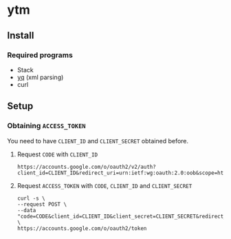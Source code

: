 # ytm

## Install

### Required programs

- Stack
- [yq](https://github.com/kislyuk/yq) (xml parsing)
- curl

## Setup

### Obtaining `ACCESS_TOKEN`

You need to have `CLIENT_ID` and `CLIENT_SECRET` obtained before.

1. Request `CODE` with `CLIENT_ID`
    ```
    https://accounts.google.com/o/oauth2/v2/auth?client_id=CLIENT_ID&redirect_uri=urn:ietf:wg:oauth:2.0:oob&scope=https://www.googleapis.com/auth/youtube&response_type=code
    ```

2. Request `ACCESS_TOKEN` with `CODE`, `CLIENT_ID` and `CLIENT_SECRET`
    ```
    curl -s \
    --request POST \
    --data "code=CODE&client_id=CLIENT_ID&client_secret=CLIENT_SECRET&redirect_uri=urn:ietf:wg:oauth:2.0:oob&grant_type=authorization_code" \
    https://accounts.google.com/o/oauth2/token
    ```
